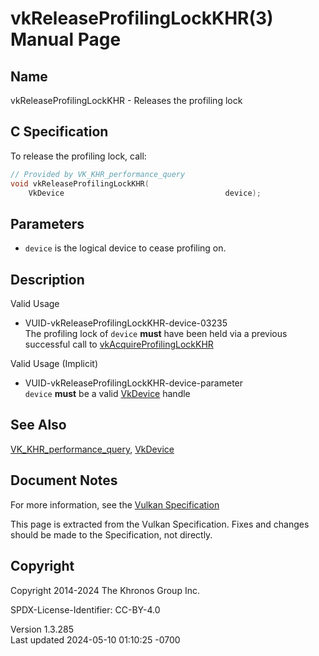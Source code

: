 # vkReleaseProfilingLockKHR(3) Manual Page

## Name

vkReleaseProfilingLockKHR - Releases the profiling lock



## <a href="#_c_specification" class="anchor"></a>C Specification

To release the profiling lock, call:

``` c
// Provided by VK_KHR_performance_query
void vkReleaseProfilingLockKHR(
    VkDevice                                    device);
```

## <a href="#_parameters" class="anchor"></a>Parameters

- `device` is the logical device to cease profiling on.

## <a href="#_description" class="anchor"></a>Description

Valid Usage

- <a href="#VUID-vkReleaseProfilingLockKHR-device-03235"
  id="VUID-vkReleaseProfilingLockKHR-device-03235"></a>
  VUID-vkReleaseProfilingLockKHR-device-03235  
  The profiling lock of `device` **must** have been held via a previous
  successful call to
  [vkAcquireProfilingLockKHR](https://registry.khronos.org/vulkan/specs/1.3-extensions/man/html/vkAcquireProfilingLockKHR.html)

Valid Usage (Implicit)

- <a href="#VUID-vkReleaseProfilingLockKHR-device-parameter"
  id="VUID-vkReleaseProfilingLockKHR-device-parameter"></a>
  VUID-vkReleaseProfilingLockKHR-device-parameter  
  `device` **must** be a valid [VkDevice](https://registry.khronos.org/vulkan/specs/1.3-extensions/man/html/VkDevice.html) handle

## <a href="#_see_also" class="anchor"></a>See Also

[VK_KHR_performance_query](https://registry.khronos.org/vulkan/specs/1.3-extensions/man/html/VK_KHR_performance_query.html),
[VkDevice](https://registry.khronos.org/vulkan/specs/1.3-extensions/man/html/VkDevice.html)

## <a href="#_document_notes" class="anchor"></a>Document Notes

For more information, see the <a
href="https://registry.khronos.org/vulkan/specs/1.3-extensions/html/vkspec.html#vkReleaseProfilingLockKHR"
target="_blank" rel="noopener">Vulkan Specification</a>

This page is extracted from the Vulkan Specification. Fixes and changes
should be made to the Specification, not directly.

## <a href="#_copyright" class="anchor"></a>Copyright

Copyright 2014-2024 The Khronos Group Inc.

SPDX-License-Identifier: CC-BY-4.0

Version 1.3.285  
Last updated 2024-05-10 01:10:25 -0700
